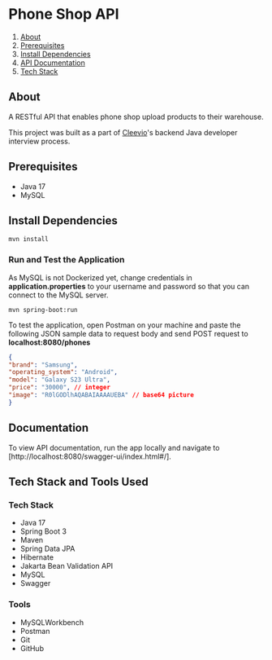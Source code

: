 # Phone Shop API

1. [About](#about)
2. [Prerequisites](#prerequisites)
3. [Install Dependencies](#dependencies)
4. [API Documentation](#documentation)
5. [Tech Stack](#techstack)

## About<a name="about"></a>

A RESTful API that enables phone shop upload products to their warehouse.

This project was built as a part of [Cleevio](https://www.cleevio.com/)'s backend Java developer interview process. 

## Prerequisites<a name="prerequisites"></a>
* Java 17
* MySQL

## Install Dependencies<a name="dependencies"></a>
```shell
mvn install
```

### Run and Test the Application
As MySQL is not Dockerized yet, change credentials in **application.properties** to your username and password so that you can connect to the MySQL server.

```shell
mvn spring-boot:run
```

To test the application, open Postman on your machine and paste the following JSON sample data to request body and send POST request to **localhost:8080/phones**
```json
{
"brand": "Samsung",
"operating_system": "Android",
"model": "Galaxy S23 Ultra",
"price": "30000", // integer
"image": "R0lGODlhAQABAIAAAAUEBA" // base64 picture
}
```

## Documentation<a name="documentation"></a>
To view API documentation, run the app locally and navigate to [http://localhost:8080/swagger-ui/index.html#/].


## Tech Stack and Tools Used<a name="techstack"></a>
### Tech Stack
* Java 17
* Spring Boot 3
* Maven
* Spring Data JPA
* Hibernate
* Jakarta Bean Validation API
* MySQL
* Swagger

### Tools
* MySQLWorkbench
* Postman
* Git
* GitHub
